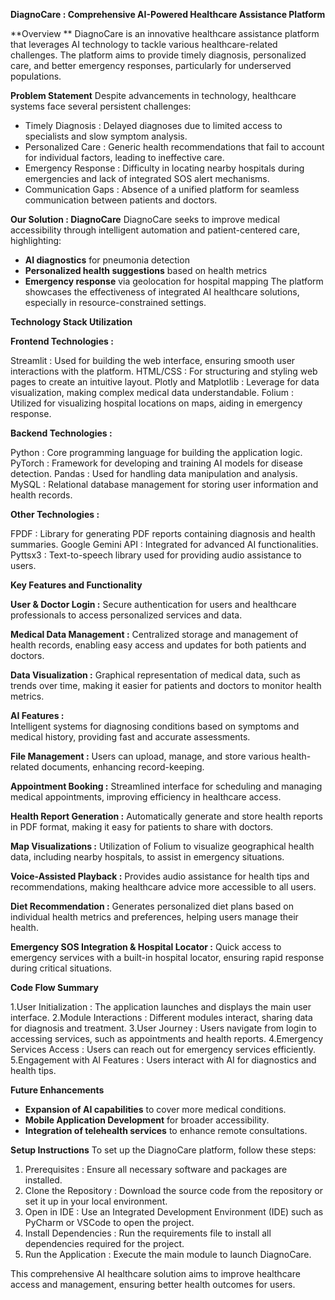 **DiagnoCare : Comprehensive AI-Powered Healthcare Assistance Platform**

**Overview **
DiagnoCare is an innovative healthcare assistance platform that leverages AI technology to tackle various healthcare-related challenges. The platform aims to provide timely diagnosis, personalized care, and better emergency responses, particularly for underserved populations.

**Problem Statement**
Despite advancements in technology, healthcare systems face several persistent challenges:
- Timely Diagnosis : Delayed diagnoses due to limited access to specialists and slow symptom analysis.
- Personalized Care : Generic health recommendations that fail to account for individual factors, leading to ineffective care.
- Emergency Response : Difficulty in locating nearby hospitals during emergencies and lack of integrated SOS alert mechanisms.
- Communication Gaps : Absence of a unified platform for seamless communication between patients and doctors.

**Our Solution : DiagnoCare**
DiagnoCare seeks to improve medical accessibility through intelligent automation and patient-centered care, highlighting:
- **AI diagnostics** for pneumonia detection
- **Personalized health suggestions** based on health metrics
- **Emergency response** via geolocation for hospital mapping
The platform showcases the effectiveness of integrated AI healthcare solutions, especially in resource-constrained settings.


**Technology Stack Utilization**

**Frontend Technologies :**

Streamlit : Used for building the web interface, ensuring smooth user interactions with the platform.
HTML/CSS : For structuring and styling web pages to create an intuitive layout.
Plotly and Matplotlib : Leverage for data visualization, making complex medical data understandable.
Folium : Utilized for visualizing hospital locations on maps, aiding in emergency response.

**Backend Technologies :**

Python : Core programming language for building the application logic.
PyTorch : Framework for developing and training AI models for disease detection.
Pandas : Used for handling data manipulation and analysis.
MySQL : Relational database management for storing user information and health records.

**Other Technologies :**

FPDF : Library for generating PDF reports containing diagnosis and health summaries.
Google Gemini API : Integrated for advanced AI functionalities.
Pyttsx3 : Text-to-speech library used for providing audio assistance to users.

**Key Features and Functionality**

**User & Doctor Login :**
Secure authentication for users and healthcare professionals to access personalized services and data.

**Medical Data Management :**
Centralized storage and management of health records, enabling easy access and updates for both patients and doctors.

**Data Visualization :**
Graphical representation of medical data, such as trends over time, making it easier for patients and doctors to monitor health metrics.

**AI Features :**                    
Intelligent systems for diagnosing conditions based on symptoms and medical history, providing fast and accurate assessments.

**File Management :**
Users can upload, manage, and store various health-related documents, enhancing record-keeping.

**Appointment Booking :**
Streamlined interface for scheduling and managing medical appointments, improving efficiency in healthcare access.

**Health Report Generation :**
Automatically generate and store health reports in PDF format, making it easy for patients to share with doctors.

**Map Visualizations :**
Utilization of Folium to visualize geographical health data, including nearby hospitals, to assist in emergency situations.

**Voice-Assisted Playback :**
Provides audio assistance for health tips and recommendations, making healthcare advice more accessible to all users.

**Diet Recommendation :**
Generates personalized diet plans based on individual health metrics and preferences, helping users manage their health.

**Emergency SOS Integration  & Hospital Locator :**
Quick access to emergency services with a built-in hospital locator, ensuring rapid response during critical situations.


**Code Flow Summary**

1.User Initialization : The application launches and displays the main user interface.
2.Module Interactions : Different modules interact, sharing data for diagnosis and treatment.
3.User Journey : Users navigate from login to accessing services, such as appointments and health reports.
4.Emergency Services Access : Users can reach out for emergency services efficiently.
5.Engagement with AI Features : Users interact with AI for diagnostics and health tips.

**Future Enhancements**
- **Expansion of AI capabilities** to cover more medical conditions.
- **Mobile Application Development** for broader accessibility.
- **Integration of telehealth services** to enhance remote consultations.

**Setup Instructions**
To set up the DiagnoCare platform, follow these steps:
1. Prerequisites : Ensure all necessary software and packages are installed.
2. Clone the Repository : Download the source code from the repository or set it up in your local environment.
3. Open in IDE : Use an Integrated Development Environment (IDE) such as PyCharm or VSCode to open the project.
4. Install Dependencies : Run the requirements file to install all dependencies required for the project.
5. Run the Application : Execute the main module to launch DiagnoCare. 

This comprehensive AI healthcare solution aims to improve healthcare access and management, ensuring better health outcomes for users.
